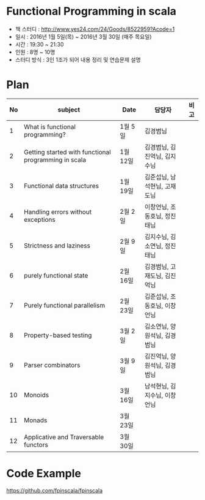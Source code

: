 # Functional Programming in scala

* 책 스터디 : http://www.yes24.com/24/Goods/8522959?Acode=1
* 일시 : 2016년 1월 5일(목) ~ 2016년 3월 30일 (매주 목요일)
* 시간 : 19:30 ~ 21:30
* 인원 : 8명 ~ 10명
* 스터디 방식 : 3인 1조가 되어 내용 정리 및 연습문제 설명 

# Plan

| No | subject | Date | 담당자 | 비고 |
|----|----|----|----|----|
| 1 | What is functional programming? | 1월 5일 | 김경범님 |  |
| 2 | Getting started with functional programming in scala | 1월 12일 | 김경범님, 김진억님, 김지수님 |  |
| 3 | Functional data structures | 1월 19일 | 김준섭님, 남석현님, 고재도님 |  |
| 4 | Handling errors without exceptions | 2월 2일 | 이창언님, 조동호님, 정진태님 |  |
| 5 | Strictness and laziness | 2월 9일 | 김지수님, 김소연님, 정진태님 |  |
| 6 | purely functional state | 2월 16일 | 김경범님, 고재도님, 김진억님 |  |
| 7 | Purely functional parallelism | 2월 23일 | 김준섭님, 조동호님, 이창언님 |  |
| 8 | Property-based testing | 3월 2일 |김소연님, 양원석님, 김경범님 |  |
| 9 | Parser combinators | 3월 9일 | 김진억님, 양원석님, 김경범님 |  |
| 10 | Monoids | 3월 16일 | 남석현님, 김지수님, 이창언님 |  |
| 11 | Monads | 3월 23일 |  |  |
| 12 | Applicative and Traversable functors | 3월 30일 |  |  |


# Code Example

https://github.com/fpinscala/fpinscala
